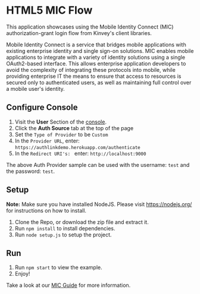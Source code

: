 # HTML5 MIC Flow

This application showcases using the Mobile Identity Connect (MIC) authorization-grant login flow from Kinvey's client libraries.

Mobile Identity Connect is a service that bridges mobile applications with existing enterprise identity and single sign-on solutions. MIC enables mobile applications to integrate with a variety of identity solutions using a single OAuth2-based interface. This allows enterprise application developers to avoid the complexity of integrating these protocols into mobile, while providing enterprise IT the means to ensure that access to resources is secured only to authenticated users, as well as maintaining full control over a mobile user's identity.

## Configure Console

1.  Visit the __User__ Section of the [console](https://console.kinvey.com).
2.  Click the __Auth Source__ tab at the top of the page
3.  Set the `Type of Provider` to be `Custom`
4.  In the `Provider URL`, enter: `https://authlinkdemo.herokuapp.com/authenticate`
5.  In the `Redirect URI's: ` enter: `http://localhost:9000`

The above Auth Provider sample can be used with the username: `test` and the password: `test`.

## Setup

**Note:** Make sure you have installed NodeJS. Please visit https://nodejs.org/ for instructions on how to install.

1. Clone the Repo, or download the zip file and extract it.
2. Run `npm install` to install dependencies.
3. Run `node setup.js` to setup the project.

## Run
1. Run `npm start` to view the example.
2. Enjoy!

Take a look at our [MIC Guide](http://devcenter.kinvey.com/html5/guides/mobile-identity-connect#authenticating) for more information.
